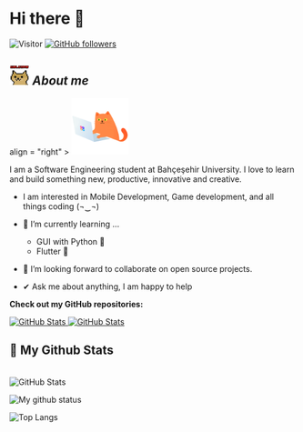 # Hi there 👋 
![Visitor](https://visitor-badge.laobi.icu/badge?page_id=a-touman.repoName) [![GitHub followers](https://img.shields.io/github/followers/a-touman.svg?style=social&label=Follow)](https://github.com/a-touman?tab=followers)<br/>




## <img src="https://github.com/a-touman/a-touman/blob/main/wlcmdoge.gif" width="35px">&nbsp;***About me***


<p> align = "right" >
<img width="100" height="100" src="https://github.com/a-touman/a-touman/blob/main/catcoding.gif" >
</p>

I am a Software Engineering student at Bahçeşehir University. I love to learn and build something new, productive, innovative and creative.


* I am interested in Mobile Development, Game development, and all things coding (¬‿¬) 
- 🌱 I’m currently learning ...
  - GUI with Python 🐍
  - Flutter 📱
  
- 👯 I’m looking forward to collaborate on open source projects.
- ✔ Ask me about anything, I am happy to help<br>



__Check out my GitHub repositories:__

<div>
  <p>
    <a href="https://github.com/a-touman/Chatty.git">
      <img src="https://github-readme-stats.vercel.app/api/pin/?username=a-touman&repo=Chatty" alt="GitHub Stats" />
    </a>
    <a href="https://github.com/a-touman/DSAAudioPlayer.git">
      <img src="https://github-readme-stats.vercel.app/api/pin/?username=a-touman&repo=DSAAudioPlayer" alt="GitHub Stats" />
    </a>
  </p>
</div>


<h2>👀 My Github Stats</h2>

<div>
  
  <p align="left"> <br/>
    <img src="https://github-readme-streak-stats.herokuapp.com/?user=a-touman" alt="GitHub Stats" /> <br/>
  
</div>


![My github status](https://github-readme-stats.vercel.app/api?username=a-touman&show_icons=true&include_all_commits=true)

![Top Langs](https://github-readme-stats.vercel.app/api/top-langs/?username=a-touman&layout=compact)
